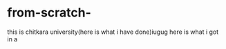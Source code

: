 # from-scratch-
this is chitkara university(here is what i have done)iugug
here is what i got in  a

